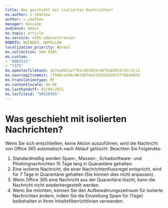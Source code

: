 ```yaml
---
title: Was geschieht mit isolierten Nachrichten?
ms.author: v-jmathew
author: v-jmathew
manager: dansimp
audience: Admin
ms.topic: article
ms.service: o365-administration
ROBOTS: NOINDEX, NOFOLLOW
localization_priority: Normal
ms.collection: Adm_O365
ms.custom:
- "9002531"
- "7375"
ms.openlocfilehash: de7ea8011af792cd01963c44f8a60915747c3c11
ms.sourcegitcommit: 1f998ca586c90330fde515525432072f766d485b
ms.translationtype: MT
ms.contentlocale: de-DE
ms.lasthandoff: 03/08/2021
ms.locfileid: "50520585"
---
```

# <a name="what-happens-to-quarantined-messages"></a>Was geschieht mit isolierten Nachrichten?

Wenn Sie sich entschließen, keine Aktion auszuführen, wird die Nachricht von Office 365 automatisch nach Ablauf gelöscht. Beachten Sie Folgendes:

1. Standardmäßig werden Spam-, Massen-, Schadsoftware- und Phishingnachrichten 15 Tage lang in Quarantäne gehalten.
2. Eine isolierte Nachricht, die einer Nachrichtenflussregel entspricht, wird für 7 Tage in Quarantäne gehalten (Sie können dies nicht anpassen).
3. Wenn Office 365 eine Nachricht aus der Quarantäne löscht, kann die Nachricht nicht wiederhergestellt werden.
4. Wenn Sie möchten, können Sie den Aufbewahrungszeitraum für isolierte Nachrichten ändern, indem Sie die Einstellung Spam für (Tage) beibehalten in Ihren Inhaltsfilterrichtlinien verwenden.
